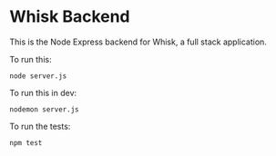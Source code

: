 # Whisk Backend

This is the Node Express backend for Whisk, a full stack application.

To run this:

    node server.js

To run this in dev:

    nodemon server.js

To run the tests:

    npm test
